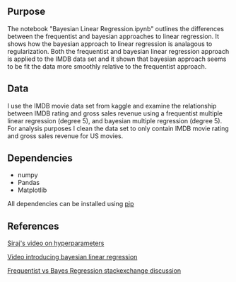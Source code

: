 ## Purpose
The notebook "Bayesian Linear Regression.ipynb" outlines the differences between the frequentist and bayesian approaches to linear regression. It shows how the bayesian approach to linear regression is analagous to regularization. Both the frequentist and bayesian linear regression approach is applied to the IMDB data set and it shown that bayesian approach seems to be fit the data more smoothly relative to the frequentist approach. 

## Data
I use the IMDB movie data set from kaggle and examine the relationship between IMDB rating and gross sales revenue using a frequentist multiple linear regression (degree 5), and bayesian multiple regression (degree 5). For analysis purposes I clean the data set to only contain IMDB movie rating and gross sales revenue for US movies.

## Dependencies
* numpy
* Pandas
* Matplotlib

All dependencies can be installed using [pip](https://pip.pypa.io/en/stable/)

## References
[Siraj's video on hyperparameters](https://www.youtube.com/watch?v=ttE0F7fghfk)

[Video introducing bayesian linear regression](https://www.youtube.com/watch?v=dtkGq9tdYcI)

[Frequentist vs Bayes Regression stackexchange discussion](https://stats.stackexchange.com/questions/252577/bayes-regression-how-is-it-done-in-comparison-to-standard-regression)
